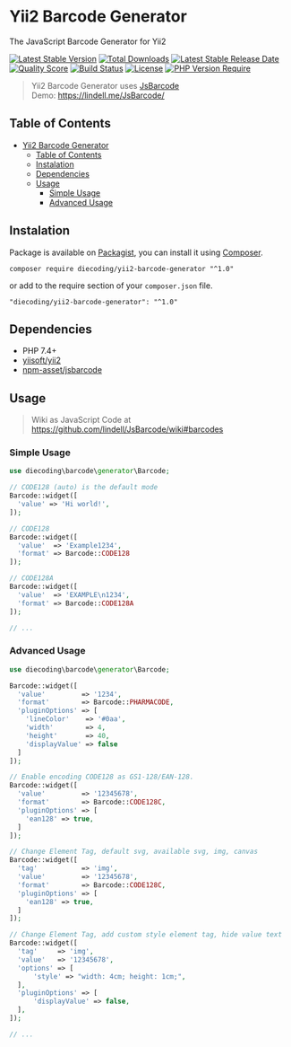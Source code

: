 # Yii2 Barcode Generator

The JavaScript Barcode Generator for Yii2

[![Latest Stable Version](https://img.shields.io/packagist/v/diecoding/yii2-barcode-generator?label=stable)](https://packagist.org/packages/diecoding/yii2-barcode-generator)
[![Total Downloads](https://img.shields.io/packagist/dt/diecoding/yii2-barcode-generator)](https://packagist.org/packages/diecoding/yii2-barcode-generator)
[![Latest Stable Release Date](https://img.shields.io/github/release-date/sugeng-sulistiyawan/yii2-barcode-generator)](https://github.com/sugeng-sulistiyawan/yii2-barcode-generator)
[![Quality Score](https://img.shields.io/scrutinizer/quality/g/sugeng-sulistiyawan/yii2-barcode-generator)](https://scrutinizer-ci.com/g/sugeng-sulistiyawan/yii2-barcode-generator)
[![Build Status](https://img.shields.io/travis/com/sugeng-sulistiyawan/yii2-barcode-generator)](https://app.travis-ci.com/sugeng-sulistiyawan/yii2-barcode-generator)
[![License](https://img.shields.io/github/license/sugeng-sulistiyawan/yii2-barcode-generator)](https://github.com/sugeng-sulistiyawan/yii2-barcode-generator)
[![PHP Version Require](https://img.shields.io/packagist/dependency-v/diecoding/yii2-barcode-generator/php?color=6f73a6)](https://packagist.org/packages/diecoding/yii2-barcode-generator)

> Yii2 Barcode Generator uses [JsBarcode](https://lindell.me/JsBarcode/) <br> Demo: https://lindell.me/JsBarcode/

## Table of Contents

- [Yii2 Barcode Generator](#yii2-barcode-generator)
  - [Table of Contents](#table-of-contents)
  - [Instalation](#instalation)
  - [Dependencies](#dependencies)
  - [Usage](#usage)
    - [Simple Usage](#simple-usage)
    - [Advanced Usage](#advanced-usage)

## Instalation

Package is available on [Packagist](https://packagist.org/packages/diecoding/yii2-barcode-generator), you can install it using [Composer](https://getcomposer.org).

```shell
composer require diecoding/yii2-barcode-generator "^1.0"
```

or add to the require section of your `composer.json` file.

```
"diecoding/yii2-barcode-generator": "^1.0"
```

## Dependencies

- PHP 7.4+
- [yiisoft/yii2](https://github.com/yiisoft/yii2)
- [npm-asset/jsbarcode](https://asset-packagist.org/package/npm-asset/jsbarcode)

## Usage

> Wiki as JavaScript Code at https://github.com/lindell/JsBarcode/wiki#barcodes

### Simple Usage

```php
use diecoding\barcode\generator\Barcode;

// CODE128 (auto) is the default mode
Barcode::widget([
  'value' => 'Hi world!',
]);

// CODE128
Barcode::widget([
  'value'  => 'Example1234',
  'format' => Barcode::CODE128
]);

// CODE128A
Barcode::widget([
  'value'  => 'EXAMPLE\n1234',
  'format' => Barcode::CODE128A
]);

// ...

```

### Advanced Usage

```php
use diecoding\barcode\generator\Barcode;

Barcode::widget([
  'value'         => '1234',
  'format'        => Barcode::PHARMACODE,
  'pluginOptions' => [
    'lineColor'    => '#0aa',
    'width'        => 4,
    'height'       => 40,
    'displayValue' => false
  ]
]);

// Enable encoding CODE128 as GS1-128/EAN-128.
Barcode::widget([
  'value'         => '12345678',
  'format'        => Barcode::CODE128C,
  'pluginOptions' => [
    'ean128' => true,
  ]
]);

// Change Element Tag, default svg, available svg, img, canvas
Barcode::widget([
  'tag'           => 'img',
  'value'         => '12345678',
  'format'        => Barcode::CODE128C,
  'pluginOptions' => [
    'ean128' => true,
  ]
]);

// Change Element Tag, add custom style element tag, hide value text
Barcode::widget([
  'tag'     => 'img',
  'value'   => '12345678',
  'options' => [
      'style' => "width: 4cm; height: 1cm;",
  ],
  'pluginOptions' => [
      'displayValue' => false,
  ],
]);

// ...

```
